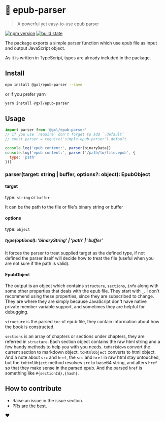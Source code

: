 # 📖 epub-parser

> A powerful yet easy-to-use epub parser

[![npm version](https://badge.fury.io/js/%40gxl%2Fepub-parser.svg)](https://badge.fury.io/js/%40gxl%2Fepub-parser)
[![build state](https://api.travis-ci.org/gaoxiaoliangz/epub-parser.svg?branch=master)](https://travis-ci.org/gaoxiaoliangz/epub-parser)

The package exports a simple parser function which use epub file as input and output JavaScript object.

As it is written in TypeScript, types are already included in the package.

## Install

``` bash
npm install @gxl/epub-parser --save
```
or if you prefer yarn

``` bash
yarn install @gxl/epub-parser
```

## Usage

```js
import parser from '@gxl/epub-parser'
// if you use `require` don't forget to add `.default`
// const parser = require('simple-epub-parser').default

console.log('epub content:', parser(binaryData))
console.log('epub content:', parser('/path/to/file.epub', {
  type: 'path'
}))
```

### parser(target: string | buffer, options?: object): EpubObject

#### target

type: `string` or `buffer`

It can be the path to the file or file's binary string or buffer

#### options

type: `object`

##### type(optional): 'binaryString' | 'path' | 'buffer'

It forces the parser to treat supplied target as the defined type, if not defined the parser itself will decide how to treat the file (useful when you are not sure if the path is valid).

#### EpubObject

The output is an object which contains `structure`, `sections`, `info` along with some other properties that deals with the epub file. They start with `_`. I don't recommend using these properties, since they are subscribed to change. They are where they are simply because JavaScript don't have native private member variable support, and sometimes they are helpful for debugging.

`structure` is the parsed `toc` of epub file, they contain information about how the book is constructed.

`sections` is an array of chapters or sections under chapters, they are referred in `structure`. Each section object contains the raw html string and a few handy methods to help you with you needs. `toMarkdown` convert the current section to markdown object. `toHtmlObject` converts to html object. And a note about `src` and `href`, the `src` and `href` in raw html stay untouched, but the `toHtmlObject` method resolves `src` to base64 string, and alters `href` so that they make sense in the parsed epub. And the parsed `href` is something like `#{sectionId},{hash}`.

## How to contribute

* Raise an issue in the issue section.
* PRs are the best.

❤️
